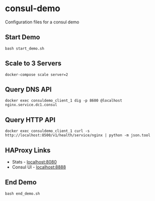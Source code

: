 # consul-demo
Configuration files for a consul demo

## Start Demo
```bash start_demo.sh```

## Scale to 3 Servers
```docker-compose scale server=2```

## Query DNS API
```docker exec consuldemo_client_1 dig -p 8600 @localhost nginx.service.dc1.consul```

## Query HTTP API
```docker exec consuldemo_client_1 curl -s http://localhost:8500/v1/health/service/nginx | python -m json.tool```

## HAProxy Links

 * Stats - [localhost:8080](http://localhost:8080)
 * Consul UI - [localhost:8888](http://localhost:8888)

## End Demo
```bash end_demo.sh```
